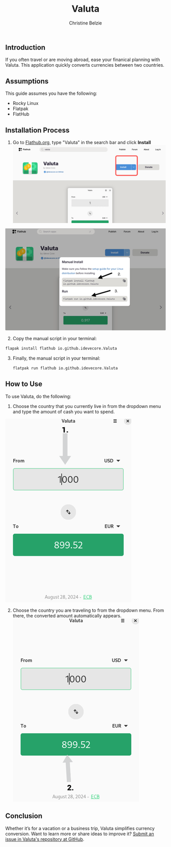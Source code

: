 ﻿---
 title: Valuta
 author: Christine Belzie
 contributors:
---

## Introduction

 If you often travel or are moving abroad, ease your finanical planning with Valuta. This application quickly converts currencies between two countries.

## Assumptions

This guide assumes you have the following:

- Rocky Linux
- Flatpak
- FlatHub

## Installation Process

1. Go to [Flathub.org](https://flathub.org), type "Valuta" in the search bar and click  **Install** ![Screenshot of the Valuta page on Flathub with the blue install button highlighted in a red square](images/01_valuta.png)
 
  ![manual install script and run script](images/valuta-install.png)

2. Copy the manual script in your terminal:

```bash
flapak install flathub io.github.idevecore.Valuta
```


3. Finally, the manual script in your terminal:

    ```bash
    flatpak run flathub io.github.idevecore.Valuta
    ```

## How to Use

To use Valuta, do the following:

1. Choose the country that you currently live in from the dropdown menu and type the amount of cash you want to spend.

![Screenshot of Valuta app showing 1000 USD in the input field, with a grey arrow pointing down to a grey box showing 1000 USD](images/02_valuta.png)

2. Choose the country you are traveling to from the dropdown menu.  From there, the converted amount automatically appears.
![Screenshot showing a grey arrow pointing upward to a green box displaying the converted amount, 899.52 EUR](images/03_valuta.png)

## Conclusion

Whether it’s for a vacation or a business trip, Valuta simplifies currency conversion. Want to learn more or share ideas to improve it? [Submit an issue in Valuta's repository at GitHub](https://github.com/ideveCore/valuta/issues).
